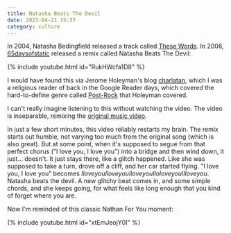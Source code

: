 ```yaml
---
title: Natasha Beats The Devil
date: 2023-04-21 15:37
category: culture
---
```


In 2004, Natasha Bedingfield released a track called [These Words](https://en.wikipedia.org/wiki/These_Words).
In 2006, [65daysofstatic](https://en.wikipedia.org/wiki/65daysofstatic) released a remix called Natasha Beats The Devil:

{% include youtube.html id="RukHWcfa1D8" %}

I would have found this via Jerome Holeyman's blog [charlatan](https://charlatan.livejournal.com), which I was a religious reader of back in the Google Reader days, which covered the hard-to-define genre called [Post-Rock](https://en.wikipedia.org/wiki/Post-rock) that Holeyman covered.

I can't really imagine listening to this without watching the video.
The video is inseparable, remixing the [original music video](https://www.youtube.com/watch?v=e5RuGj0g1tk).

In just a few short minutes, this video reliably restarts my brain.
The remix starts out humble, not varying too much from the original song (which is also great).
But at some point, when it's supposed to segue from that perfect chorus ("I love you, I love you") into a bridge and then wind down, it just... doesn't.
It just stays there, like a glitch happened.
Like she was supposed to take a turn, drove off a cliff, and her car started flying.
"I love you, I love you" becomes _IloveyouIloveyouIloveyouIloloveyouIIloveyou_.
Natasha beats the devil.
A new glitchy beat comes in, and some simple chords, and she keeps going, for what feels like long enough that you kind of forget where you are.

Now I'm reminded of this classic Nathan For You moment:

{% include youtube.html id="xtEmJeojY0I" %}
